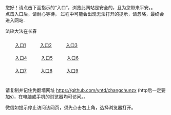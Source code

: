 您好！请点击下面指示的“入口”，浏览此网站是安全的，且为您带来平安。。 <br/>
点击入口后，请耐心等待， 过程中可能会出现无法打开的提示，请忽略，最终会进入网站. </br>

法轮大法在长春<br/>
<div style="padding:10px"><a style="margin:20px" target="_blank" href="https://d39v5boh9tq0l.cloudfront.net/2Qpsp?pmlpy" id="ccLink1" rel="nofollow">入口1</a> <a target="_blank" style="margin:20px" href="https://d3n1e4i22jc357.cloudfront.net/2Qpsp?aurhf" id="ccLink2" rel="nofollow">入口2</a> <a style="margin:20px" target="_blank" href="https://d3hd4yipmcksli.cloudfront.net/2Qpsp?ycylznhx" id="ccLink3" rel="nofollow">入口3</a></div>

<div style="padding:10px" ><a style="margin:20px" target="_blank" href="https://d39v5boh9tq0l.cloudfront.net/2Qpsp?pmlpy" id="ccLink4" rel="nofollow">入口4</a> <a style="margin:20px" href="https://d3n1e4i22jc357.cloudfront.net/2Qpsp?aurhf" target="_blank" id="ccLink5" rel="nofollow">入口5</a> <a style="margin:20px" href="https://d3hd4yipmcksli.cloudfront.net/2Qpsp?ycylznhx" target="_blank" id="ccLink6" rel="nofollow">入口6</a></div>

<div style="padding:10px"><a style="margin:20px" target="_blank" href="https://d39v5boh9tq0l.cloudfront.net/2Qpsp?pmlpy" id="ccLink7" rel="nofollow">入口7</a> <a style="margin:20px" href="https://d3n1e4i22jc357.cloudfront.net/2Qpsp?aurhf" target="_blank" id="ccLink8" rel="nofollow">入口8</a> <a style="margin:20px" target="_blank" href="https://d3hd4yipmcksli.cloudfront.net/2Qpsp?ycylznhx" id="ccLink9" rel="nofollow">入口9</a></div>

<br/>



请复制并记住免翻墙网址 https://github.com/yntd/changchunzx (http后一定要加s)，在电脑或手机的浏览器均可访问。。<br/>

微信如提示停止访问该网页，须先点击右上角，选择浏览器打开。
